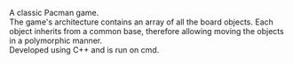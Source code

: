 A classic Pacman game.<br> 
The game's architecture contains an array of all the board objects. Each object inherits from a common base, therefore allowing moving the objects in a polymorphic manner. <br>
Developed using C++ and is run on cmd.
